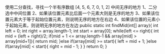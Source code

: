使用二分查找，寻找一个半有序数组 [4, 5, 6, 7, 0, 1, 2] 中间无序的地方
1、二分选中中间位置
2、如果该位置元素比后面一个元素大则是无序的地方
3、如果该位置元素大于等于起始位置元素，则说明无序的地方在右边
4、如果该位置的元素小于起始元素，则说明无序的地方在左边
    public static int findMid(int[] array){
        int left = 0;
        int right = array.length-1;
        int start = array[0];
        while(left <= right){
            int mid = (left + right)/2;
            if(mid + 1 <= array.length-1 && array[mid] > array[mid+1]){
                return mid;
            }else if(array[mid] >= start){
                left = mid + 1;
            }else if(array[mid] < start){
                right = mid - 1;
            }
        }
        return 0;
    }
